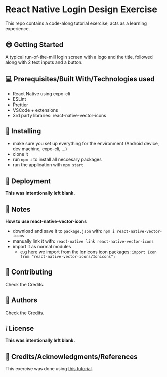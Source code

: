 # React Native Login Design Exercise

This repo contains a code-along tutorial exercise, acts as a learning experience.

## :smile: **Getting Started**

A typical run-of-the-mill login screen with a logo and the title, followed along with 2 text inputs and a button.

## :computer: **Prerequisites/Built With/Technologies used**

- React Native using expo-cli
- ESLint
- Prettier
- VSCode + extensions
- 3rd party libraries: react-native-vector-icons

## :page_facing_up: **Installing**

- make sure you set up everything for the environment (Android device, dev machine, expo-cli, ...)
- clone it
- run `npm i` to install all neccesary packages
- run the application with `npm start`

## :car: **Deployment**

**This was intentionally left blank.**

## :memo: **Notes**

**How to use react-native-vector-icons**

- download and save it to `package.json` with: `npm i react-native-vector-icons`
- manually link it with: `react-native link react-native-vector-icons`
- import it as normal modules
  - e.g here we import from the Ionicons icon packages: `import Icon from "react-native-vector-icons/Ionicons";`

## :bell: **Contributing**

Check the Credits.

## :speech_balloon: **Authors**

Check the Credits.

## :grey_exclamation: **License**

**This was intentionally left blank.**

## :email: **Credits/Acknowledgments/References**

This exercise was done using [this tutorial](https://www.youtube.com/watch?v=mqXSghvhcH8).
